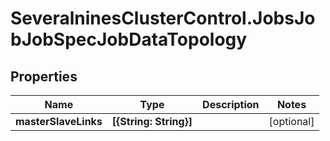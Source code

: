 # SeveralninesClusterControl.JobsJobJobSpecJobDataTopology

## Properties

Name | Type | Description | Notes
------------ | ------------- | ------------- | -------------
**masterSlaveLinks** | **[{String: String}]** |  | [optional] 


